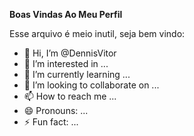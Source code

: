 **Boas Vindas Ao Meu Perfil**

Esse arquivo é meio inutil, seja bem vindo:


- 👋 Hi, I’m @DennisVitor
- 👀 I’m interested in ...
- 🌱 I’m currently learning ...
- 💞️ I’m looking to collaborate on ...
- 📫 How to reach me ...
- 😄 Pronouns: ...
- ⚡ Fun fact: ...

